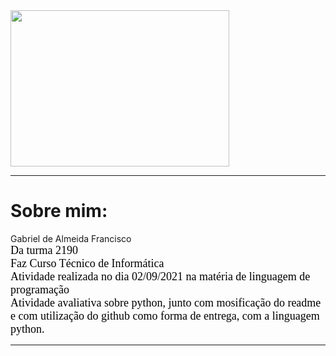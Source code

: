 <img src="https://www1.satc.edu.br/parcelamento_satc/assets/img/logotipo_horizontal.png" width="350" height="250" />
<hr size="3" color=black>
<h1>
Sobre mim:</h1>
Gabriel de Almeida Francisco
<br>
<font color="#000000" size="4" face="Arial Black">Da turma 2190</font>
<br>
<font color="#000000" size="4" face="Arial Black">Faz Curso Técnico de Informática</font>
<br>
<font color="#000000" size="4" face="Arial Black">Atividade realizada no dia 02/09/2021 na matéria de linguagem de programação</font>
<br>
<font color="#000000" size="4" face="Arial Black">Atividade avaliativa sobre python, junto com mosificação do readme e com utilização do github como forma de entrega, com a linguagem python.</font>
<hr size="3" color=black>

